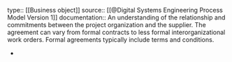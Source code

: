 type:: [[Business object]]
source:: [[@Digital Systems Engineering Process Model Version 1]]
documentation:: An understanding of the relationship and commitments between the project organization and the supplier. The agreement can vary from formal contracts to less formal interorganizational work orders. Formal agreements typically include terms and conditions.

-
